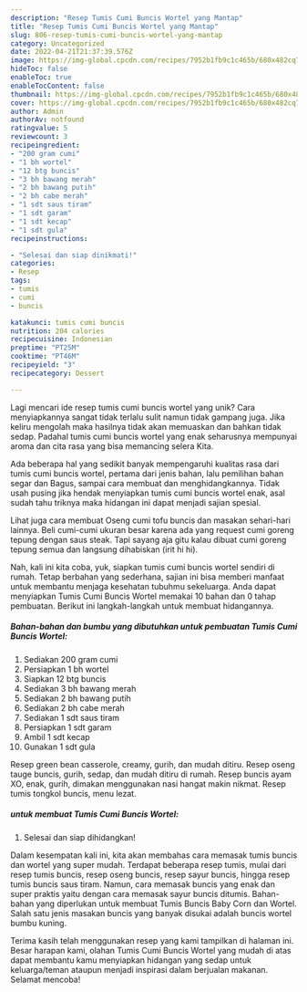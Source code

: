 ```yaml
---
description: "Resep Tumis Cumi Buncis Wortel yang Mantap"
title: "Resep Tumis Cumi Buncis Wortel yang Mantap"
slug: 806-resep-tumis-cumi-buncis-wortel-yang-mantap
category: Uncategorized
date: 2022-04-21T21:37:39.576Z
image: https://img-global.cpcdn.com/recipes/7952b1fb9c1c465b/680x482cq70/tumis-cumi-buncis-wortel-foto-resep-utama.jpg
hideToc: false
enableToc: true
enableTocContent: false
thumbnail: https://img-global.cpcdn.com/recipes/7952b1fb9c1c465b/680x482cq70/tumis-cumi-buncis-wortel-foto-resep-utama.jpg
cover: https://img-global.cpcdn.com/recipes/7952b1fb9c1c465b/680x482cq70/tumis-cumi-buncis-wortel-foto-resep-utama.jpg
author: Admin
authorAv: notfound
ratingvalue: 5
reviewcount: 3
recipeingredient:
- "200 gram cumi"
- "1 bh wortel"
- "12 btg buncis"
- "3 bh bawang merah"
- "2 bh bawang putih"
- "2 bh cabe merah"
- "1 sdt saus tiram"
- "1 sdt garam"
- "1 sdt kecap"
- "1 sdt gula"
recipeinstructions:

- "Selesai dan siap dinikmati!"
categories:
- Resep
tags:
- tumis
- cumi
- buncis

katakunci: tumis cumi buncis 
nutrition: 204 calories
recipecuisine: Indonesian
preptime: "PT25M"
cooktime: "PT46M"
recipeyield: "3"
recipecategory: Dessert

---
```





Lagi mencari ide resep tumis cumi buncis wortel yang unik? Cara menyiapkannya sangat tidak terlalu sulit namun tidak gampang juga. Jika keliru mengolah maka hasilnya tidak akan memuaskan dan bahkan tidak sedap. Padahal tumis cumi buncis wortel yang enak seharusnya mempunyai aroma dan cita rasa yang bisa memancing selera Kita.





Ada beberapa hal yang sedikit banyak mempengaruhi kualitas rasa dari tumis cumi buncis wortel, pertama dari jenis bahan, lalu pemilihan bahan segar dan Bagus, sampai cara membuat dan menghidangkannya. Tidak usah pusing jika hendak menyiapkan tumis cumi buncis wortel enak,      asal sudah tahu triknya maka hidangan ini dapat menjadi sajian spesial.














Lihat juga cara membuat Oseng cumi tofu buncis dan masakan sehari-hari lainnya. Beli cumi-cumi ukuran besar karena ada yang request cumi goreng tepung dengan saus steak. Tapi sayang aja gitu kalau dibuat cumi goreng tepung semua dan langsung dihabiskan (irit hi hi).






Nah, kali ini kita coba, yuk, siapkan tumis cumi buncis wortel sendiri di rumah. Tetap berbahan yang sederhana, sajian ini bisa memberi manfaat untuk membantu menjaga kesehatan tubuhmu sekeluarga. Anda dapat menyiapkan Tumis Cumi Buncis Wortel memakai 10 bahan dan 0 tahap pembuatan. Berikut ini langkah-langkah untuk membuat hidangannya.

<!--inarticleads1-->

##### Bahan-bahan dan bumbu yang dibutuhkan untuk pembuatan Tumis Cumi Buncis Wortel:

1. Sediakan 200 gram cumi
1. Persiapkan 1 bh wortel
1. Siapkan 12 btg buncis
1. Sediakan 3 bh bawang merah
1. Sediakan 2 bh bawang putih
1. Sediakan 2 bh cabe merah
1. Sediakan 1 sdt saus tiram
1. Persiapkan 1 sdt garam
1. Ambil 1 sdt kecap
1. Gunakan 1 sdt gula


Resep green bean casserole, creamy, gurih, dan mudah ditiru. Resep oseng tauge buncis, gurih, sedap, dan mudah ditiru di rumah. Resep buncis ayam XO, enak, gurih, dimakan menggunakan nasi hangat makin nikmat. Resep tumis tongkol buncis, menu lezat. 

<!--inarticleads2-->

#####  untuk membuat Tumis Cumi Buncis Wortel:


1. Selesai dan siap dihidangkan!

Dalam kesempatan kali ini, kita akan membahas cara memasak tumis buncis dan wortel yang super mudah. Terdapat beberapa resep tumis, mulai dari resep tumis buncis, resep oseng buncis, resep sayur buncis, hingga resep tumis buncis saus tiram. Namun, cara memasak buncis yang enak dan super praktis yaitu dengan cara memasak sayur buncis ditumis. Bahan-bahan yang diperlukan untuk membuat Tumis Buncis Baby Corn dan Wortel. Salah satu jenis masakan buncis yang banyak disukai adalah buncis wortel bumbu kuning. 

Terima kasih telah menggunakan resep yang kami tampilkan di halaman ini. Besar harapan kami, olahan Tumis Cumi Buncis Wortel yang mudah di atas dapat membantu kamu menyiapkan hidangan yang sedap untuk keluarga/teman ataupun menjadi inspirasi dalam berjualan makanan. Selamat mencoba!

